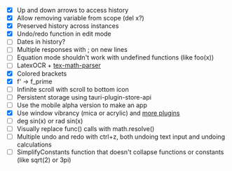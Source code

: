 -   [x] Up and down arrows to access history
-   [x] Allow removing variable from scope (del x?)
-   [x] Preserved history across instances
-   [x] Undo/redo function in edit mode
-   [ ] Dates in history?
-   [ ] Multiple responses with ; on new lines
-   [ ] Equation mode shouldn't work with undefined functions (like foo(x))
-   [ ] LatexOCR + [tex-math-parser](https://github.com/davidtranhq/tex-math-parser)
-   [x] Colored brackets
-   [x] f' -> f_prime
-   [ ] Infinite scroll with scroll to bottom icon
-   [ ] Persistent storage using tauri-plugin-store-api
-   [ ] Use the mobile alpha version to make an app
-   [x] Use window vibrancy (mica or acrylic) and [more plugins](https://github.com/tauri-apps/awesome-tauri?tab=readme-ov-file)
-   [ ] deg sin(x) or rad sin(x)
-   [ ] Visually replace func() calls with math.resolve()
-   [ ] Multiple undo and redo with ctrl+z, both undoing text input and undoing calculations
-   [ ] SimplifyConstants function that doesn't collapse functions or constants (like sqrt(2) or 3pi)
